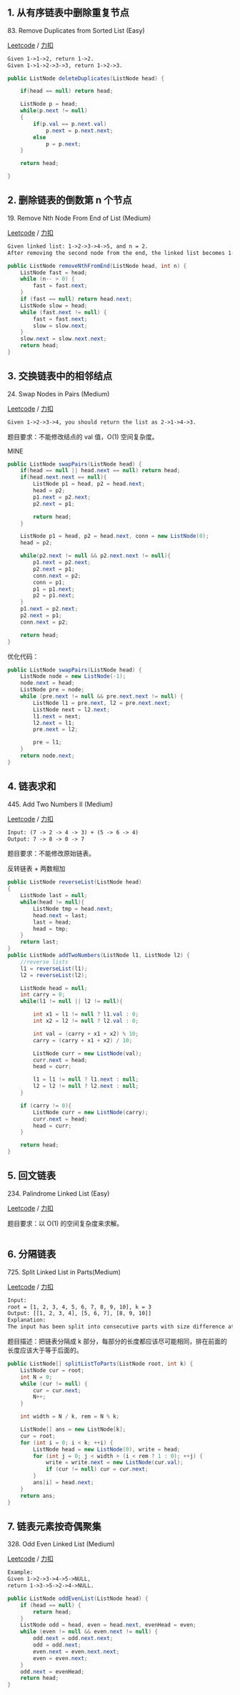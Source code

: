 ##  1. 从有序链表中删除重复节点

83\. Remove Duplicates from Sorted List (Easy)

[Leetcode](https://leetcode.com/problems/remove-duplicates-from-sorted-list/description/) / [力扣](https://leetcode-cn.com/problems/remove-duplicates-from-sorted-list/description/)

```html
Given 1->1->2, return 1->2.
Given 1->1->2->3->3, return 1->2->3.
```

```java
public ListNode deleteDuplicates(ListNode head) {

    if(head == null) return head;

    ListNode p = head;
    while(p.next != null)
    {
        if(p.val == p.next.val)
            p.next = p.next.next;
        else
            p = p.next;
    }

    return head;

}
```

##  2. 删除链表的倒数第 n 个节点

19\. Remove Nth Node From End of List (Medium)

[Leetcode](https://leetcode.com/problems/remove-nth-node-from-end-of-list/description/) / [力扣](https://leetcode-cn.com/problems/remove-nth-node-from-end-of-list/description/)

```html
Given linked list: 1->2->3->4->5, and n = 2.
After removing the second node from the end, the linked list becomes 1->2->3->5.
```

```java
public ListNode removeNthFromEnd(ListNode head, int n) {
    ListNode fast = head;
    while (n-- > 0) {
        fast = fast.next;
    }
    if (fast == null) return head.next;
    ListNode slow = head;
    while (fast.next != null) {
        fast = fast.next;
        slow = slow.next;
    }
    slow.next = slow.next.next;
    return head;
}
```
##  3. 交换链表中的相邻结点

24\. Swap Nodes in Pairs (Medium)

[Leetcode](https://leetcode.com/problems/swap-nodes-in-pairs/description/) / [力扣](https://leetcode-cn.com/problems/swap-nodes-in-pairs/description/)

```html
Given 1->2->3->4, you should return the list as 2->1->4->3.
```

题目要求：不能修改结点的 val 值，O(1) 空间复杂度。

MINE
```java
public ListNode swapPairs(ListNode head) {
    if(head == null || head.next == null) return head;
    if(head.next.next == null){
        ListNode p1 = head, p2 = head.next;
        head = p2;
        p1.next = p2.next;
        p2.next = p1;

        return head;
    }

    ListNode p1 = head, p2 = head.next, conn = new ListNode(0);
    head = p2;

    while(p2.next != null && p2.next.next != null){
        p1.next = p2.next;
        p2.next = p1;
        conn.next = p2;
        conn = p1;
        p1 = p1.next;
        p2 = p1.next;
    }
    p1.next = p2.next;
    p2.next = p1;
    conn.next = p2;

    return head;
}
```
优化代码：

```java
public ListNode swapPairs(ListNode head) {
    ListNode node = new ListNode(-1);
    node.next = head;
    ListNode pre = node;
    while (pre.next != null && pre.next.next != null) {
        ListNode l1 = pre.next, l2 = pre.next.next;
        ListNode next = l2.next;
        l1.next = next;
        l2.next = l1;
        pre.next = l2;

        pre = l1;
    }
    return node.next;
}
```

##  4. 链表求和

445\. Add Two Numbers II (Medium)

[Leetcode](https://leetcode.com/problems/add-two-numbers-ii/description/) / [力扣](https://leetcode-cn.com/problems/add-two-numbers-ii/description/)

```html
Input: (7 -> 2 -> 4 -> 3) + (5 -> 6 -> 4)
Output: 7 -> 8 -> 0 -> 7
```

题目要求：不能修改原始链表。

反转链表 + 两数相加

```java
public ListNode reverseList(ListNode head)
{
    ListNode last = null;
    while(head != null){
        ListNode tmp = head.next;
        head.next = last;
        last = head;
        head = tmp;
    }
    return last;
}
public ListNode addTwoNumbers(ListNode l1, ListNode l2) {
    //reverse lists
    l1 = reverseList(l1);
    l2 = reverseList(l2);

    ListNode head = null;
    int carry = 0;
    while(l1 != null || l2 != null){

        int x1 = l1 != null ? l1.val : 0;
        int x2 = l2 != null ? l2.val : 0;

        int val = (carry + x1 + x2) % 10;
        carry = (carry + x1 + x2) / 10;

        ListNode curr = new ListNode(val);
        curr.next = head;
        head = curr;

        l1 = l1 != null ? l1.next : null;
        l2 = l2 != null ? l2.next : null;
    }

    if (carry != 0){
        ListNode curr = new ListNode(carry);
        curr.next = head;
        head = curr;
    }

    return head;
}
```

##  5. 回文链表

234\. Palindrome Linked List (Easy)

[Leetcode](https://leetcode.com/problems/palindrome-linked-list/description/) / [力扣](https://leetcode-cn.com/problems/palindrome-linked-list/description/)

题目要求：以 O(1) 的空间复杂度来求解。
```java

```

##  6. 分隔链表

725\. Split Linked List in Parts(Medium)

[Leetcode](https://leetcode.com/problems/split-linked-list-in-parts/description/) / [力扣](https://leetcode-cn.com/problems/split-linked-list-in-parts/description/)

```html
Input:
root = [1, 2, 3, 4, 5, 6, 7, 8, 9, 10], k = 3
Output: [[1, 2, 3, 4], [5, 6, 7], [8, 9, 10]]
Explanation:
The input has been split into consecutive parts with size difference at most 1, and earlier parts are a larger size than the later parts.
```

题目描述：把链表分隔成 k 部分，每部分的长度都应该尽可能相同，排在前面的长度应该大于等于后面的。

```java
public ListNode[] splitListToParts(ListNode root, int k) {
    ListNode cur = root;
    int N = 0;
    while (cur != null) {
        cur = cur.next;
        N++;
    }

    int width = N / k, rem = N % k;

    ListNode[] ans = new ListNode[k];
    cur = root;
    for (int i = 0; i < k; ++i) {
        ListNode head = new ListNode(0), write = head;
        for (int j = 0; j < width + (i < rem ? 1 : 0); ++j) {
            write = write.next = new ListNode(cur.val);
            if (cur != null) cur = cur.next;
        }
        ans[i] = head.next;
    }
    return ans;
}
```
##  7. 链表元素按奇偶聚集

328\. Odd Even Linked List (Medium)

[Leetcode](https://leetcode.com/problems/odd-even-linked-list/description/) / [力扣](https://leetcode-cn.com/problems/odd-even-linked-list/description/)

```html
Example:
Given 1->2->3->4->5->NULL,
return 1->3->5->2->4->NULL.
```

```java
public ListNode oddEvenList(ListNode head) {
    if (head == null) {
        return head;
    }
    ListNode odd = head, even = head.next, evenHead = even;
    while (even != null && even.next != null) {
        odd.next = odd.next.next;
        odd = odd.next;
        even.next = even.next.next;
        even = even.next;
    }
    odd.next = evenHead;
    return head;
}
```
